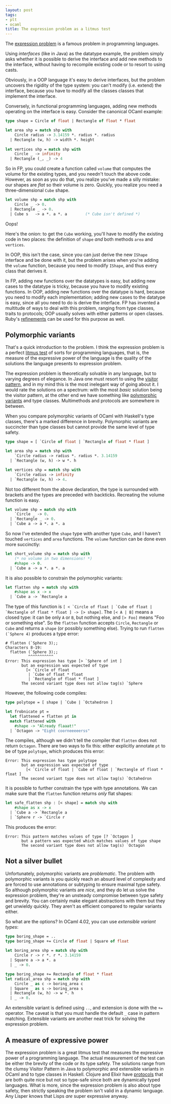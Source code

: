 ```yaml
---
layout: post
tags: 
- plt
- ocaml
title: The expression problem as a litmus test 
---
```


The [expression problem](https://en.wikipedia.org/wiki/Expression_problem) is a famous problem in
programming languages. 

Using *interfaces* (like in Java) as the datatype example, the problem simply asks whether it is
possible to derive the interface and add new methods to the interface, without having to recompile
existing code or to resort to using casts.

Obviously, in a OOP language it's easy to derive interfaces, but the problem uncovers the rigidity
of the type system: you can't modify (i.e. extend) the interface, because you have to modify all the
classes classes that implement the interface.

Conversely, in functional programming languages, adding new methods operating on the interface is
easy. Consider the canonical OCaml example:

```ocaml
type shape = Circle of float | Rectangle of float * float

let area shp = match shp with
    Circle radius -> 3.14159 *. radius *. radius
  | Rectangle (w, h) -> width *. height
  
let vertices shp = match shp with 
    Circle _ -> infinity
  | Rectangle (_, _) -> 4
```

So in FP, you could create a function called `volume` that computes the volume for the existing
types, and you needn't touch the above code. However, as soon as you do that, you realize you've
made a silly mistake: our shapes are *flat* so their volume is zero. Quickly, you realize you need a
three-dimensional `Cube` shape.

```ocaml
let volume shp = match shp with
    Circle _ -> 0.
  | Rectangle _ -> 0.
  | Cube s   -> a *. a *. a        (* Cube isn't defined *)
```

Oops!

Here's the onion: to get the `Cube` working, you'll have to modify the existing code in two places:
the definition of `shape` *and* both methods `area` and `vertices`.

In OOP, this isn't the case, since you can just derive the new `IShape` interface and be done with
it, but the problem arises when you're adding the `volume` function, because you need to modify
`IShape`, and thus every class that derives it.

In FP, adding new functions over the datatypes is easy, but adding new cases to the datatype is
tricky, because you have to modify existing functions. In OOP, adding new functions over the
datatype is hard, because you need to modify each implementation; adding new cases to the datatype
is easy, since all you need to do is derive the interface. FP has invented a multitude of ways to
deal with this problem, ranging from type classes, traits to protocols; OOP usually solves with
either patterns or open classes. Ruby's
[refinements](http://devblog.avdi.org/2015/05/20/so-whats-the-deal-with-ruby-refinements-anyway/)
can be used for this purpose as well.

## Polymorphic variants

That's a quick introduction to the problem. I think the expression problem is a perfect
[litmus test](https://en.wikipedia.org/wiki/Litmus#Uses) of sorts for programming languages, that
is, the measure of the expressive power of the language is the quality of the solutions the language
presents to expression problem.

The expression problem is theoretically solvable in any language, but to varying degrees of
elegance. In Java one must resort to using the
[visitor pattern](https://en.wikipedia.org/wiki/Visitor_pattern), and in my mind this is the most
inelegant way of going about it. I would rate the solutions on a spectrum: with the most *basic*
solution being the visitor pattern, at the other end we have something like
[polymorphic variants](http://www.math.nagoya-u.ac.jp/~garrigue/papers/fose2000.html) and type
classes. Multimethods and protocols are somewhere in between.

When you compare polymorphic variants of OCaml with Haskell's type classes, there's a marked
difference in brevity. Polymorphic variants are succincter than type classes but cannot provide the
same level of type safety.

```ocaml
type shape = [ `Circle of float | `Rectangle of float * float ]

let area shp = match shp with
    `Circle radius -> radius *. radius *. 3.14159
  | `Rectangle (w, h) -> w *. h

let vertices shp = match shp with
    `Circle radius -> infinity
  | `Rectangle (w, h) -> 4.
```

Not too different from the above declaration, the type is surrounded with brackets and the types are
preceded with backticks. Recreating the volume function is easy.

```ocaml
let volume shp = match shp with
    `Circle _ -> 0.
  | `Rectangle _ -> 0.
  | `Cube a -> a *. a *. a
```

So now I've extended the `shape` type with another type `Cube`, and I haven't touched `vertices` and
`area` functions. The `volume` function can be done even more succinctly:

```ocaml
let short_volume shp = match shp with
    (* no volume in two dimensions! *)
    #shape -> 0.
  | `Cube a -> a *. a *. a
```

It is also possible to constrain the polymorphic variants:

```ocaml
let flatten shp = match shp with
    #shape as x -> x
  | `Cube a -> `Rectangle a
```

The type of this function is
``[ < `Circle of float | `Cube of float | `Rectangle of float * float ] -> [> shape]``. The
`[< A | B]` means a closed type: it can be only `A` or `B`, but nothing else, and `[> Foo]` means
"Foo or something else". So the `flatten` function accepts `Circle`, `Rectangle` or `Cube` and
returns a `shape` (or possibly something else). Trying to run ``flatten (`Sphere 4)`` produces a
type error:

```
# flatten (`Sphere 3);;
Characters 8-19:
  flatten (`Sphere 3);;
          ^^^^^^^^^^^
Error: This expression has type [> `Sphere of int ]
       but an expression was expected of type
         [< `Circle of float
          | `Cube of float * float
          | `Rectangle of float * float ]
       The second variant type does not allow tag(s) `Sphere
```

However, the following code compiles:

```ocaml
type polytope = [ shape | `Cube | `Octahedron ]

let frobnicate pt =
  let flattened = flatten pt in
  match flattened with
    #shape -> "Already flaaat!"
  | `Octagon -> "Eight coorneeeeerss"
```

The compiles, although we didn't tell the compiler that `flatten` does not return
``Octagon``. There are two ways to fix this: either explicitly annotate `pt` to be of type
`polytope`, which produces this error:

```
Error: This expression has type polytope
       but an expression was expected of type
         [< `Circle of float | `Cube of float | `Rectangle of float * float ]
       The second variant type does not allow tag(s) `Octahedron
```

It is possible to further constrain the type with type annotations. We can make sure that the
`flatten` function returns *only* flat shapes: 

```ocaml
let safe_flatten shp : [< shape] = match shp with
    #shape as x -> x
  | `Cube a -> `Rectangle a
  | `Sphere r -> `Circle r
```

This produces the error:

```
Error: This pattern matches values of type [? `Octagon ]
       but a pattern was expected which matches values of type shape
       The second variant type does not allow tag(s) `Octagon
```

## Not a silver bullet

Unfortunately, polymorphic variants are *problematic*. The problem with polymorphic variants is you
quickly reach an absurd level of complexity and are forced to use annotations or subtyping to ensure
maximal type safety. So although polymorphic variants are *nice*, and they do let us solve the
expression problem, they're an unsteady compromise between type safety and brevity. You can
certainly make elegant abstractions with them but they get unwieldy quickly. They aren't as
efficient compared to regular variants either.

So what are the options? In OCaml 4.02, you can use *extensible variant types*: 

```ocaml
type boring_shape = ..
type boring_shape += Circle of float | Square of float
                                                   
let boring_area shp = match shp with
    Circle r -> r *. r *. 3.14159
  | Square a -> a *. a
  | _ -> 0.

type boring_shape += Rectangle of float * float
let radical_area shp = match shp with
    Circle _ as c -> boring_area c
  | Square _ as s -> boring_area s
  | Rectangle (w, h) -> w *. h
  | _ -> 0.
``` 

An extensible variant is defined using `..`, and extension is done with the `+=` operator. The
caveat is that you must handle the default `_` case in pattern matching. Extensible variants are
another neat trick for solving the expression problem.

## A measure of expressive power

The expression problem is a great litmus test that measures the expressive power of a
programming language. The actual measurement of the test can be either the brevity of the code or
its type safety. The solutions range from the clumsy Visitor Pattern in Java to polymorphic and
extensible variants in OCaml and to type classes in Haskell. Clojure and Elixir have
[protocols](http://clojure.org/protocols) that are both quite nice but not so type-safe since both
are dynamically typed languages. What is more, since the expression problem is also about type
safety, then strictly speaking the problem isn't valid in a dynamic language. Any Lisper knows that
Lisps *are* super expressive anyway.





